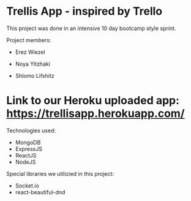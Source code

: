 # Trellis App - inspired by Trello

This project was done in an intensive 10 day bootcamp style sprint. 


Project members:

* Erez Wiezel

* Noya Yitzhaki

* Shlomo Lifshitz

# Link to our Heroku uploaded app: https://trellisapp.herokuapp.com/

Technologies used: 
* MongoDB
* ExpressJS
* ReactJS
* NodeJS

Special libraries we utilizied in this project:

* Socket.io
* react-beautiful-dnd
